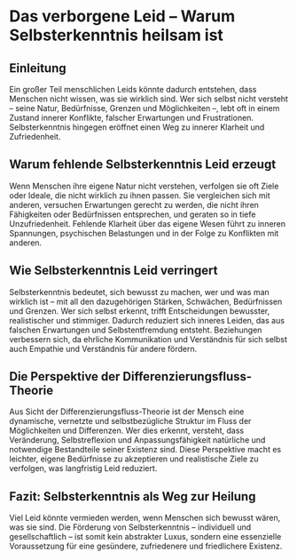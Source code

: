 # Das verborgene Leid – Warum Selbsterkenntnis heilsam ist

## Einleitung

Ein großer Teil menschlichen Leids könnte dadurch entstehen, dass Menschen nicht wissen, was sie wirklich sind. Wer sich selbst nicht versteht – seine Natur, Bedürfnisse, Grenzen und Möglichkeiten –, lebt oft in einem Zustand innerer Konflikte, falscher Erwartungen und Frustrationen. Selbsterkenntnis hingegen eröffnet einen Weg zu innerer Klarheit und Zufriedenheit.

## Warum fehlende Selbsterkenntnis Leid erzeugt

Wenn Menschen ihre eigene Natur nicht verstehen, verfolgen sie oft Ziele oder Ideale, die nicht wirklich zu ihnen passen. Sie vergleichen sich mit anderen, versuchen Erwartungen gerecht zu werden, die nicht ihren Fähigkeiten oder Bedürfnissen entsprechen, und geraten so in tiefe Unzufriedenheit. Fehlende Klarheit über das eigene Wesen führt zu inneren Spannungen, psychischen Belastungen und in der Folge zu Konflikten mit anderen.

## Wie Selbsterkenntnis Leid verringert

Selbsterkenntnis bedeutet, sich bewusst zu machen, wer und was man wirklich ist – mit all den dazugehörigen Stärken, Schwächen, Bedürfnissen und Grenzen. Wer sich selbst erkennt, trifft Entscheidungen bewusster, realistischer und stimmiger. Dadurch reduziert sich inneres Leiden, das aus falschen Erwartungen und Selbstentfremdung entsteht. Beziehungen verbessern sich, da ehrliche Kommunikation und Verständnis für sich selbst auch Empathie und Verständnis für andere fördern.

## Die Perspektive der Differenzierungsfluss-Theorie

Aus Sicht der Differenzierungsfluss-Theorie ist der Mensch eine dynamische, vernetzte und selbstbezügliche Struktur im Fluss der Möglichkeiten und Differenzen. Wer dies erkennt, versteht, dass Veränderung, Selbstreflexion und Anpassungsfähigkeit natürliche und notwendige Bestandteile seiner Existenz sind. Diese Perspektive macht es leichter, eigene Bedürfnisse zu akzeptieren und realistische Ziele zu verfolgen, was langfristig Leid reduziert.

## Fazit: Selbsterkenntnis als Weg zur Heilung

Viel Leid könnte vermieden werden, wenn Menschen sich bewusst wären, was sie sind. Die Förderung von Selbsterkenntnis – individuell und gesellschaftlich – ist somit kein abstrakter Luxus, sondern eine essenzielle Voraussetzung für eine gesündere, zufriedenere und friedlichere Existenz.

